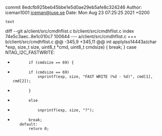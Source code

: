 commit 8edcfb925beb45bbe1e5d0ae29eb5afe8c324246
Author: iceman1001 <iceman@iuse.se>
Date:   Mon Aug 23 07:25:25 2021 +0200

    text

diff --git a/client/src/cmdhflist.c b/client/src/cmdhflist.c
index 74e5c3aec..8e1c010c7 100644
--- a/client/src/cmdhflist.c
+++ b/client/src/cmdhflist.c
@@ -345,9 +345,11 @@ int applyIso14443a(char *exp, size_t size, uint8_t *cmd, uint8_t cmdsize) {
             break;
         }
         case NTAG_I2C_FASTWRITE: 
-            if (cmdsize == 69) {
+            if (cmdsize == 69)
                 snprintf(exp, size, "FAST WRITE (%d - %d)", cmd[1], cmd[2]);
-            }
+            else
+                snprintf(exp, size, "?");
+            
             break;
         default:
             return 0;

